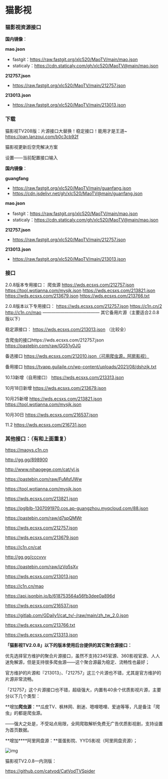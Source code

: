 # 猫影视

### 猫影视资源接口

**国内镜像**：

**mao.json**

- fastgit：https://raw.fastgit.org/xlc520/MaoTV/main/mao.json
- staticaly：https://cdn.staticaly.com/gh/xlc520/MaoTV@main/mao.json

**212757.json**
- https://raw.fastgit.org/xlc520/MaoTV/main/212757.json

**213013.json**

- https://raw.fastgit.org/xlc520/MaoTV/main/213013.json


### 下载
猫影视TV208版：片源接口大替换！稳定接口！能用才是王道~
https://pan.lanzoui.com/b0c3cb92f

猫影视更新后空壳解决方案

设置——当前配置接口输入

**国内镜像**：

**guangfang**

- https://raw.fastgit.org/xlc520/MaoTV/main/guanfang.json
- https://cdn.jsdelivr.net/gh/xlc520/MaoTV@main/guanfang.json

**mao.json**

- fastgit：https://raw.fastgit.org/xlc520/MaoTV/main/mao.json
- staticaly：https://cdn.staticaly.com/gh/xlc520/MaoTV@main/mao.json

**212757.json**

- https://raw.fastgit.org/xlc520/MaoTV/main/212757.json

**213013.json**

- https://raw.fastgit.org/xlc520/MaoTV/main/213013.json

### 接口

2.0.8版本专用接口：
爬虫源
https://wds.ecsxs.com/212757.json
https://tool.wotianna.com/mysjk.json
https://wds.ecsxs.com/213821.json
https://wds.ecsxs.com/213679.json
https://wds.ecsxs.com/213766.txt

2.0.8版本以下专用接口：
https://wds.ecsxs.com/212757.json
https://c1n.cn/2
http://c1n.cn/mao
—————————————
其它备用片源（主要适合2.0.8版以下）

稳定源接口：
https://wds.ecsxs.com/213013.json （比较全）

含爬虫的接口https://wds.ecsxs.com/212757.json
https://pastebin.com/raw/GG51y0JG

备选接口
https://wds.ecsxs.com/212010.json（可用爬虫源，阿房影视）

备用接口
https://tvapp.guilaile.cn/wp-content/uploads/2021/08/dshzjk.txt

10.13新增（自用接口）
https://wds.ecsxs.com/213313.json

10月18日新增
https://wds.ecsxs.com/213679.json

10月25新增
https://wds.ecsxs.com/213821.json
https://tool.wotianna.com/mysjk.json

10月30日
https://wds.ecsxs.com/216537.json

11.2
https://wds.ecsxs.com/216731.json



### 其他接口：（有和上面重复）

https://maoys.c1n.cn

http://gg.gg/898900

http://www.nihaogege.com/cat/yl.js

https://pastebin.com/raw/FuMsfJWw

https://tool.wotianna.com/mysjk.json

https://wds.ecsxs.com/213821.json

https://pglblb-1307091970.cos.ap-guangzhou.myqcloud.com/88.json

https://pastebin.com/raw/d7spQMWr

https://wds.ecsxs.com/212757.json

https://wds.ecsxs.com/213679.json

https://c1n.cn/cat

http://gg.gg/cccvvv

https://pastebin.com/raw/izVq5sXv

https://wds.ecsxs.com/213013.json

https://c1n.cn/mao

https://api.jsonbin.io/b/618753564a56fb3dee0a896d

https://wds.ecsxs.com/216537.json

https://gitlab.com/GDaily1/cat_tv/-/raw/main/zh_tw_2.0.json

https://wds.ecsxs.com/213766.txt

https://wds.ecsxs.com/213313.json





**「猫影视TV2.0.8」以下的版本使用后台提供的其它聚合源接口：**

优先选择官方维护的聚合片源接口，虽然不支持2345官源、360影视官源、人人迷免解源，但是支持很多爬虫源——这个聚合源最为稳定、流畅性也最好；

官方维护的片源和『213013』、「212757」这三个片源也不错，尤其是官方维护的片源非常流畅。

「212757」这个片源接口也不错，超级强大，内置有40余个优质影视片源，主要分以下几个类型：

**增加****爬虫源****：**瓜皮TV、枫林网、剧迷、嗯哩嗯哩、爱迪等等，凡是备注「爬虫」的都是爬虫源。

——强大之处是，不受站点局限，全网爬取解析免费无广告优质影视剧，支持设置为首页数据。

**增加****阿里网盘源：**蛋蛋影院、YYDS影视（阿里网盘资源）；

![img](static/img/640.webp)

猫影视TV2.0.8—内测版：

https://github.com/catvod/CatVodTVSpider



